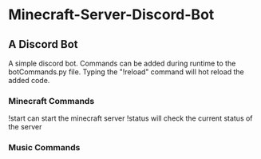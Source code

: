 # Minecraft-Server-Discord-Bot

## A Discord Bot
A simple discord bot. Commands can be added during runtime to the botCommands.py file. Typing the "!reload" command will
hot reload the added code. 

### Minecraft Commands
!start can start the minecraft server
!status will check the current status of the server


### Music Commands

